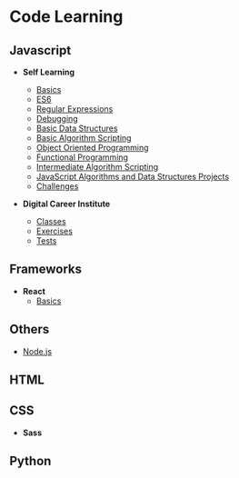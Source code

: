 # Code Learning

## Javascript
- **Self Learning**
	-  [Basics](javascript/self-learning/basics)
	-  [ES6](javascript/self-learning/es6)
	-  [Regular Expressions](javascript/self-learning/regex)
	-  [Debugging](javascript/self-learning/debug)
	-  [Basic Data Structures](javascript/self-learning/data-structures)
	-  [Basic Algorithm Scripting](javascript/)
	-  [Object Oriented Programming](javascript/self-learning/complex-objects)
	-  [Functional Programming](javascript/)
	-  [Intermediate Algorithm Scripting](javascript/)
	-  [JavaScript Algorithms and Data Structures Projects](javascript/)
	-  [Challenges](javascript/challenges)

- **Digital Career Institute**
	- [Classes](javascript/classes-fbw26/classes)
	- [Exercises](javascript/classes-fbw26/exercises)
	- [Tests](javascript/classes-fbw26/tests)


## Frameworks
- **React**
	-  [Basics](javascript/self-learning/basics)

## Others
- [Node.js](/nodejs)

## HTML

## CSS
- **Sass**

## Python

